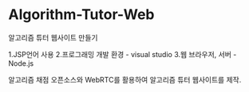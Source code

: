 # Algorithm-Tutor-Web

알고리즘 튜터 웹사이트 만들기

1.JSP언어 사용
2.프로그래밍 개발 환경 - visual studio
3.웹 브라우저, 서버 - Node.js


알고리즘 채점 오픈소스와 WebRTC를 활용하여 알고리즘 튜터 웹사이트를 제작.
